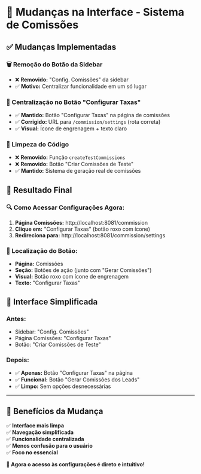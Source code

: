 # 🔄 Mudanças na Interface - Sistema de Comissões

## ✅ **Mudanças Implementadas**

### **🗑️ Remoção do Botão da Sidebar**
- ❌ **Removido:** "Config. Comissões" da sidebar
- ✅ **Motivo:** Centralizar funcionalidade em um só lugar

### **🔗 Centralização no Botão "Configurar Taxas"**
- ✅ **Mantido:** Botão "Configurar Taxas" na página de comissões
- ✅ **Corrigido:** URL para `/commission/settings` (rota correta)
- ✅ **Visual:** Ícone de engrenagem + texto claro

### **🧹 Limpeza do Código**
- ❌ **Removido:** Função `createTestCommissions`
- ❌ **Removido:** Botão "Criar Comissões de Teste"
- ✅ **Mantido:** Sistema de geração real de comissões

## 🎯 **Resultado Final**

### **🔍 Como Acessar Configurações Agora:**
1. **Página Comissões:** http://localhost:8081/commission
2. **Clique em:** "Configurar Taxas" (botão roxo com ícone)
3. **Redireciona para:** http://localhost:8081/commission/settings

### **📍 Localização do Botão:**
- **Página:** Comissões
- **Seção:** Botões de ação (junto com "Gerar Comissões")
- **Visual:** Botão roxo com ícone de engrenagem
- **Texto:** "Configurar Taxas"

## 🎨 **Interface Simplificada**

### **Antes:**
- Sidebar: "Config. Comissões"
- Página Comissões: "Configurar Taxas"
- Botão: "Criar Comissões de Teste"

### **Depois:**
- ✅ **Apenas:** Botão "Configurar Taxas" na página
- ✅ **Funcional:** Botão "Gerar Comissões dos Leads"
- ✅ **Limpo:** Sem opções desnecessárias

---

## 🚀 **Benefícios da Mudança**

✅ **Interface mais limpa**  
✅ **Navegação simplificada**  
✅ **Funcionalidade centralizada**  
✅ **Menos confusão para o usuário**  
✅ **Foco no essencial**  

**🎯 Agora o acesso às configurações é direto e intuitivo!** 